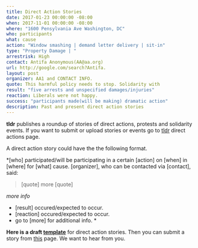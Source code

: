 ```yaml
---
title: Direct Action Stories
date: 2017-01-23 00:00:00 -08:00
when: 2017-11-01 00:00:00 -08:00
where: "1600 Pensylvania Ave Washington, DC"
who: participants
what: cause
action: "Window smashing | demand letter delivery | sit-in"
type: "Property Damage | "
arrestrisk: High
contact: Antifa Anonymous(AA@aa.org)
url: http://google.com/search?Antifa.
layout: post
organizer: AA1 and CONTACT INFO. 
quote: This harmful policy needs to stop. Solidarity with
result: "five arrests and unspecified damages/injuries"
reaction: Liberals were not happy.
success: "participants made(will be making) dramatic action"
description: Past and present direct action stories
---
```


**tldr**  publishes a roundup of stories of direct actions,
protests and solidarity events. 
If you want to submit or upload stories or events go to [tldr](https://tldr.github.io/diractions) direct actions page.

A direct action story could have the the following format. 

*[who] participated/will be participating in a certain [action] on [when] 
in [where] for [what] cause. [organizer], who can be contacted via [contact], said: 

>[quote]
> more [quote]

*more info*

* [result] occured/expected to occur. 
* [reaction] occured/expected to occur.
* go to [more] for additional info. *

**Here is a draft [template](https://github.com/whatisgood/tldr.github.io/_drafts/YYYY-MM-DD-TEMPLATE-TITLE-diractions.md)** for direct action stories. Then you can submit a story from [this](https://tldr.github.io/diractions) page. We want to hear from you.
